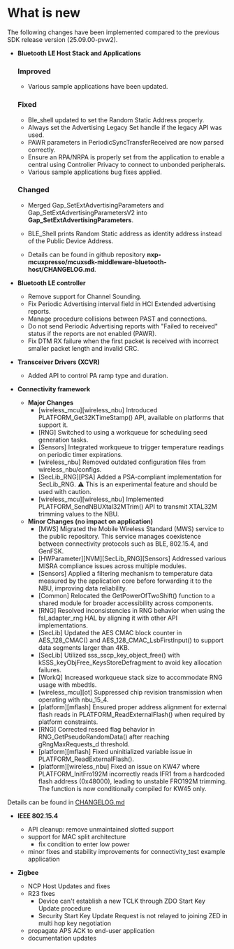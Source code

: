 # What is new 

The following changes have been implemented compared to the previous SDK release version \(25.09.00-pvw2\).

-   **Bluetooth LE Host Stack and Applications**


    ### Improved
    -   Various sample applications have been updated.

    ### Fixed
    -   Ble_shell updated to set the Random Static Address properly.
    -   Always set the Advertising Legacy Set handle if the legacy API was used.
    -   PAWR parameters in PeriodicSyncTransferReceived are now parsed correctly.
    -   Ensure an RPA/NRPA is properly set from the application to enable a central using Controller Privacy to connect to unbonded peripherals.
    -   Various sample applications bug fixes applied.

    ### Changed
    -   Merged Gap_SetExtAdvertisingParameters and Gap_SetExtAdvertisingParametersV2 into **Gap_SetExtAdvertisingParameters**.
    -   BLE_Shell prints Random Static address as identity address instead of the Public Device Address.

    -   Details can be found in github repository **nxp-mcuxpresso/mcuxsdk-middleware-bluetooth-host/CHANGELOG.md**.

-   **Bluetooth LE controller**
    -   Remove support for Channel Sounding.
    -   Fix Periodic Advertising interval field in HCI Extended advertising reports.
    -   Manage procedure collisions between PAST and connections.
    -   Do not send Periodic Advertising reports with "Failed to received" status if the reports are not enabled (PAWR).
    -   Fix DTM RX failure when the first packet is received with incorrect smaller packet length and invalid CRC.

-   **Transceiver Drivers (XCVR)**
    -   Added API to control PA ramp type and duration.

-   **Connectivity framework**

    -   **Major Changes**
        -   [wireless_mcu][wireless_nbu] Introduced PLATFORM_Get32KTimeStamp() API, available on platforms that support it.
        -   [RNG] Switched to using a workqueue for scheduling seed generation tasks.
        -   [Sensors] Integrated workqueue to trigger temperature readings on periodic timer expirations.
        -   [wireless_nbu] Removed outdated configuration files from wireless_nbu/configs.
        -   [SecLib_RNG][PSA] Added a PSA-compliant implementation for SecLib_RNG. ⚠️ This is an experimental feature and should be used with caution.
        -   [wireless_mcu][wireless_nbu] Implemented PLATFORM_SendNBUXtal32MTrim() API to transmit XTAL32M trimming values to the NBU.
    -   **Minor Changes (no impact on application)**
        -   [MWS] Migrated the Mobile Wireless Standard (MWS) service to the public repository. This service manages coexistence between connectivity protocols such as BLE, 802.15.4, and GenFSK.
        -   [HWParameter][NVM][SecLib_RNG][Sensors] Addressed various MISRA compliance issues across multiple modules.
        -   [Sensors] Applied a filtering mechanism to temperature data measured by the application core before forwarding it to the NBU, improving data reliability.
        -   [Common] Relocated the GetPowerOfTwoShift() function to a shared module for broader accessibility across components.
        -   [RNG] Resolved inconsistencies in RNG behavior when using the fsl_adapter_rng HAL by aligning it with other API implementations.
        -   [SecLib] Updated the AES CMAC block counter in AES_128_CMAC() and AES_128_CMAC_LsbFirstInput() to support data segments larger than 4KB.
        -   [SecLib] Utilized sss_sscp_key_object_free() with kSSS_keyObjFree_KeysStoreDefragment to avoid key allocation failures.
        -   [WorkQ] Increased workqueue stack size to accommodate RNG usage with mbedtls.
        -   [wireless_mcu][ot] Suppressed chip revision transmission when operating with nbu_15_4.
        -   [platform][mflash] Ensured proper address alignment for external flash reads in PLATFORM_ReadExternalFlash() when required by platform constraints.
        -   [RNG] Corrected reseed flag behavior in RNG_GetPseudoRandomData() after reaching gRngMaxRequests_d threshold.
        -   [platform][mflash] Fixed uninitialized variable issue in PLATFORM_ReadExternalFlash().
        -   [platform][wireless_nbu] Fixed an issue on KW47 where PLATFORM_InitFro192M incorrectly reads IFR1 from a hardcoded flash address (0x48000), leading to unstable FRO192M trimming. The function is now conditionally compiled for KW45 only.


Details can be found in [CHANGELOG.md](../../../../../../middleware/wireless/framework/CHANGELOG.md)

-   **IEEE 802.15.4**
     - API cleanup: remove unmaintained slotted support
     - support for MAC split architecture
       - fix condition to enter low power
     - minor fixes and stability improvements for connectivity_test example application

-   **Zigbee**
      - NCP Host Updates and fixes
      - R23 fixes
        - Device can't establish a new TCLK through ZDO Start Key Update procedure
        - Security Start Key Update Request is not relayed to joining ZED in multi hop key negotiation
      - propagate APS ACK to end-user application
      - documentation updates
